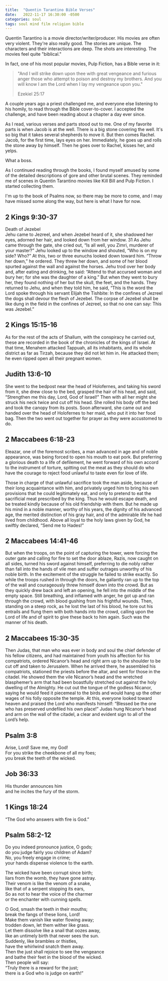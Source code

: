 ```yaml
---
title:  "Quentin Tarantino Bible Verses"
date:   2022-11-17 16:30:00 -0500
categories: soul
tags: soul mind film religion bible
---
```

Quentin Tarantino is a movie director/writer/producer. His movies are often very violent. They're also really good. The stories are unique. The characters and their interactions are deep. The shots are interesting. The movies feel quite "biblical."

In fact, one of his most popular movies, Pulp Fiction, has a Bible verse in it:
> "And I will strike down upon thee with great vengeance and furious anger those who attempt to poison and destroy my brothers. And you will know I am the Lord when I lay my vengeance upon you."
> 
> Ezekiel 25:17

A couple years ago a priest challenged me, and everyone else listening to his homily, to read through the Bible cover-to-cover. I accepted the challenge, and have been reading about a chapter a day ever since.

As I read, various verses and parts stood out to me. One of my favorite parts is when Jacob is at the well. There is a big stone covering the well. It's so big that it takes several shepherds to move it. But then comes Rachel. Jacob, for the first time, lays eyes on her. Immediately, he goes up and rolls the stone away by himself. Then he goes over to Rachel, kisses her, and yelps.

What a boss.

As I continued reading through the books, I found myself amused by some of the detailed descriptions of gore and other brutal scenes. They reminded me of scenes in Quentin Tarantino movies like Kill Bill and Pulp Fiction. I started collecting them.

I'm up to the book of Psalms now, so there may be more to come, and I may have missed some along the way, but here is what I have for now.

## 2 Kings 9:30-37
Death of Jezebel<br>
Jehu came to Jezreel, and when Jezebel heard of it, she shadowed her eyes, adorned her hair, and looked down from her window. 31 As Jehu came through the gate, she cried out, “Is all well, you Zimri, murderer of your master?” Jehu looked up to the window and shouted, “Who is on my side? Who?” At this, two or three eunuchs looked down toward him. “Throw her down,” he ordered. They threw her down, and some of her blood spurted against the wall and against the horses. Jehu trod over her body and, after eating and drinking, he said: “Attend to that accursed woman and bury her; for she was the daughter of a king.” But when they went to bury her, they found nothing of her but the skull, the feet, and the hands. They returned to Jehu, and when they told him, he said, “This is the word the Lord spoke through his servant Elijah the Tishbite: In the confines of Jezreel the dogs shall devour the flesh of Jezebel. The corpse of Jezebel shall be like dung in the field in the confines of Jezreel, so that no one can say: This was Jezebel.”

## 2 Kings 15:15-16
As for the rest of the acts of Shallum, with the conspiracy he carried out, these are recorded in the book of the chronicles of the kings of Israel. At that time, Menahem attacked Tappuah, all its inhabitants, and its whole district as far as Tirzah, because they did not let him in. He attacked them; he even ripped open all their pregnant women.

## Judith 13:6-10
She went to the bedpost near the head of Holofernes, and taking his sword from it, she drew close to the bed, grasped the hair of his head, and said, “Strengthen me this day, Lord, God of Israel!” Then with all her might she struck his neck twice and cut off his head. She rolled his body off the bed and took the canopy from its posts. Soon afterward, she came out and handed over the head of Holofernes to her maid, who put it into her food bag. Then the two went out together for prayer as they were accustomed to do.

## 2 Maccabees 6:18-23
Eleazar, one of the foremost scribes, a man advanced in age and of noble appearance, was being forced to open his mouth to eat pork. But preferring a glorious death to a life of defilement, he went forward of his own accord to the instrument of torture, spitting out the meat as they should do who have the courage to reject food unlawful to taste even for love of life.

Those in charge of that unlawful sacrifice took the man aside, because of their long acquaintance with him, and privately urged him to bring his own provisions that he could legitimately eat, and only to pretend to eat the sacrificial meat prescribed by the king. Thus he would escape death, and be treated kindly because of his old friendship with them. But he made up his mind in a noble manner, worthy of his years, the dignity of his advanced age, the merited distinction of his gray hair, and of the admirable life he had lived from childhood. Above all loyal to the holy laws given by God, he swiftly declared, “Send me to Hades!”

## 2 Maccabees 14:41-46
But when the troops, on the point of capturing the tower, were forcing the outer gate and calling for fire to set the door ablaze, Razis, now caught on all sides, turned his sword against himself, preferring to die nobly rather than fall into the hands of vile men and suffer outrages unworthy of his noble birth. In the excitement of the struggle he failed to strike exactly. So while the troops rushed in through the doors, he gallantly ran up to the top of the wall and courageously threw himself down into the crowd. But as they quickly drew back and left an opening, he fell into the middle of the empty space. Still breathing, and inflamed with anger, he got up and ran through the crowd, with blood gushing from his frightful wounds. Then, standing on a steep rock, as he lost the last of his blood, he tore out his entrails and flung them with both hands into the crowd, calling upon the Lord of life and of spirit to give these back to him again. Such was the manner of his death.

## 2 Maccabees 15:30-35
Then Judas, that man who was ever in body and soul the chief defender of his fellow citizens, and had maintained from youth his affection for his compatriots, ordered Nicanor’s head and right arm up to the shoulder to be cut off and taken to Jerusalem. When he arrived there, he assembled his compatriots, stationed the priests before the altar, and sent for those in the citadel. He showed them the vile Nicanor’s head and the wretched blasphemer’s arm that had been boastfully stretched out against the holy dwelling of the Almighty. He cut out the tongue of the godless Nicanor, saying he would feed it piecemeal to the birds and would hang up the other wages of his folly opposite the temple. At this, everyone looked toward heaven and praised the Lord who manifests himself: “Blessed be the one who has preserved undefiled his own place!” Judas hung Nicanor’s head and arm on the wall of the citadel, a clear and evident sign to all of the Lord’s help.

## Psalm 3:8
Arise, Lord! Save me, my God!<br>
For you strike the cheekbone of all my foes;<br>
you break the teeth of the wicked.

## Job 36:33
His thunder announces him<br>
and he incites the fury of the storm.

## 1 Kings 18:24
“The God who answers with fire is God.”

## Psalm 58:2-12
Do you indeed pronounce justice, O gods;<br>
    do you judge fairly you children of Adam?<br>
No, you freely engage in crime;<br>
    your hands dispense violence to the earth.

The wicked have been corrupt since birth;<br>
    liars from the womb, they have gone astray.<br>
Their venom is like the venom of a snake,<br>
    like that of a serpent stopping its ears,<br>
So as not to hear the voice of the charmer<br>
    or the enchanter with cunning spells.

O God, smash the teeth in their mouths;<br>
    break the fangs of these lions, Lord!<br>
Make them vanish like water flowing away;<br>
    trodden down, let them wither like grass.<br>
Let them dissolve like a snail that oozes away,<br>
    like an untimely birth that never sees the sun.<br>
Suddenly, like brambles or thistles,<br>
    have the whirlwind snatch them away.<br>
Then the just shall rejoice to see the vengeance<br>
    and bathe their feet in the blood of the wicked.<br>
Then people will say:<br>
    “Truly there is a reward for the just;<br>
    there is a God who is judge on earth!”